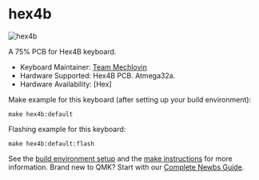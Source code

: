 # hex4b

![hex4b](https://i.imgur.com/FDYBCIC.jpeg)

A 75% PCB for Hex4B keyboard.

* Keyboard Maintainer: [Team Mechlovin](https://github.com/mechlovin)
* Hardware Supported: Hex4B PCB. Atmega32a.
* Hardware Availability: [Hex]

Make example for this keyboard (after setting up your build environment):

    make hex4b:default

Flashing example for this keyboard:

    make hex4b:default:flash

See the [build environment setup](https://docs.qmk.fm/#/getting_started_build_tools) and the [make instructions](https://docs.qmk.fm/#/getting_started_make_guide) for more information. Brand new to QMK? Start with our [Complete Newbs Guide](https://docs.qmk.fm/#/newbs).
